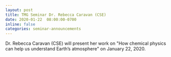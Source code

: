 ```yaml
---
layout: post
title: TMG Seminar Dr. Rebecca Caravan (CSE)
date: 2020-01-22  08:00:00-0700
inline: false
categories: seminar-announcements
---
```


Dr. Rebecca Caravan (CSE) will present her work on "How chemical physics can help us understand Earth’s atmosphere" on January 22, 2020.
